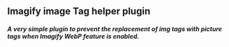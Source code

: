 ## Imagify image Tag helper plugin

##### A very simple plugin to prevent the replacement of img tags with picture tags when Imagify WebP feature is enabled.
